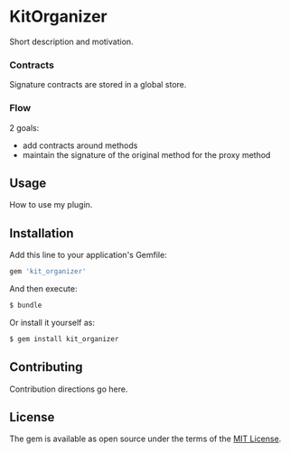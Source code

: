 # KitOrganizer
Short description and motivation.

### Contracts

Signature contracts are stored in a global store.

### Flow
2 goals:
- add contracts around methods
- maintain the signature of the original method for the proxy method

## Usage
How to use my plugin.

## Installation
Add this line to your application's Gemfile:

```ruby
gem 'kit_organizer'
```

And then execute:
```bash
$ bundle
```

Or install it yourself as:
```bash
$ gem install kit_organizer
```

## Contributing
Contribution directions go here.

## License
The gem is available as open source under the terms of the [MIT License](https://opensource.org/licenses/MIT).
